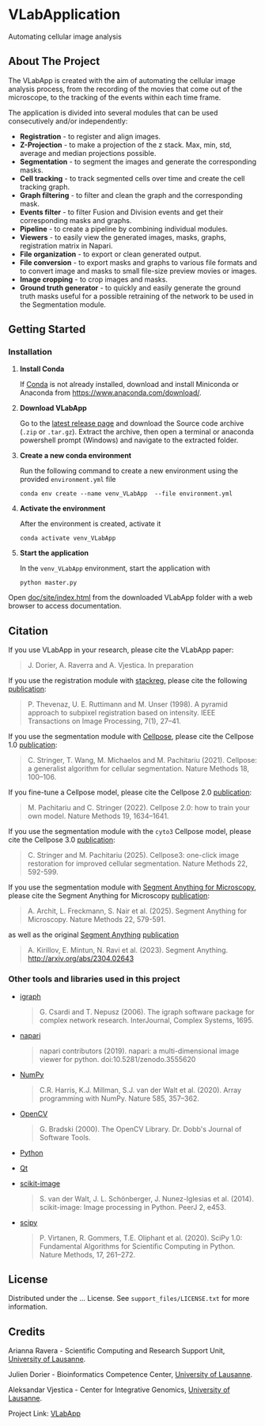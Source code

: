 # VLabApplication

Automating cellular image analysis




## About The Project

The VLabApp is created with the aim of automating the cellular image analysis process, from the recording of the movies that come out of the microscope, to the tracking of the events within each time frame.

The application is divided into several modules that can be used consecutively and/or independently:
* **Registration** - to register and align images.
* **Z-Projection** - to make a projection of the z stack. Max, min, std, average and median projections possible.
* **Segmentation** - to segment the images and generate the corresponding masks.
* **Cell tracking** - to track segmented cells over time and create the cell tracking graph.
* **Graph filtering** - to filter and clean the graph and the corresponding mask.
* **Events filter** - to filter Fusion and Division events and get their corresponding masks and graphs.
* **Pipeline** - to create a pipeline by combining individual modules.
* **Viewers** - to easily view the generated images, masks, graphs, registration matrix in Napari.
* **File organization** - to export or clean generated output.
* **File conversion** - to export masks and graphs to various file formats and to convert image and masks to small file-size preview movies or images.
* **Image cropping** - to crop images and masks.
* **Ground truth generator** - to quickly and easily generate the ground truth masks useful for a possible retraining of the network to be used in the Segmentation module.



## Getting Started

### Installation

1. **Install Conda**

    If [Conda](https://conda.io/) is not already installed, download and install Miniconda or Anaconda from <https://www.anaconda.com/download/>.

2. **Download VLabApp**

    Go to the [latest release page](https://github.com/vjesticalab/VLabApp/releases/latest) and download the Source code archive (`.zip` or `.tar.gz`). Extract the archive, then open a terminal or anaconda powershell prompt (Windows) and navigate to the extracted folder. 

3. **Create a new conda environment**

    Run the following command to create a new environment using the provided `environment.yml` file
    
    ```
    conda env create --name venv_VLabApp  --file environment.yml
    ```

4. **Activate the environment**

    After the environment is created, activate it
    
    ```
    conda activate venv_VLabApp
    ```

5. **Start the application**

    In the `venv_VLabApp` environment, start the application with
    
    ```
    python master.py
    ```


Open [doc/site/index.html](doc/site/index.html) from the downloaded VLabApp folder with a web browser to access documentation.

## Citation

If you use VLabApp in your research, please cite the VLabApp paper:
> J. Dorier, A. Raverra and A. Vjestica. In preparation

If you use the registration module with [stackreg](https://bigwww.epfl.ch/thevenaz/stackreg/), please cite the following [publication](https://doi.org/10.1109/83.650848):
> P. Thevenaz, U. E. Ruttimann and M. Unser (1998). A pyramid approach to subpixel registration based on intensity. IEEE Transactions on Image Processing, 7(1), 27–41.

If you use the segmentation module with [Cellpose](https://www.cellpose.org/), please cite the Cellpose 1.0 [publication](https://doi.org/10.1038/s41592-020-01018-x):
> C. Stringer, T. Wang, M. Michaelos and M. Pachitariu (2021). Cellpose: a generalist algorithm for cellular segmentation. Nature Methods 18, 100–106.

If you fine-tune a Cellpose model, please cite the Cellpose 2.0 [publication](https://doi.org/10.1038/s41592-022-01663-4):
> M. Pachitariu and C. Stringer (2022). Cellpose 2.0: how to train your own model. Nature Methods 19, 1634–1641.

If you use the segmentation module with the `cyto3` Cellpose model, please cite the Cellpose 3.0 [publication](https://doi.org/10.1038/s41592-025-02595-5):
> C. Stringer and M. Pachitariu (2025). Cellpose3: one-click image restoration for improved cellular segmentation. Nature Methods 22, 592-599.

If you use the segmentation module with  [Segment Anything for Microscopy](https://github.com/computational-cell-analytics/micro-sam), please cite the Segment Anything for Microscopy [publication](https://doi.org/10.1038/s41592-024-02580-4):
> A. Archit, L. Freckmann, S. Nair et al. (2025). Segment Anything for Microscopy. Nature Methods 22, 579-591.

as well as the original [Segment Anything](https://segment-anything.com/) [publication](https://doi.org/10.48550/arXiv.2304.02643)
> A. Kirillov, E. Mintun, N. Ravi et al. (2023). Segment Anything. http://arxiv.org/abs/2304.02643


### Other tools and libraries used in this project

* [igraph](https://igraph.org/)

  > G. Csardi and T. Nepusz (2006). The igraph software package for complex network research. InterJournal, Complex Systems, 1695.

* [napari](https://napari.org)

  > napari contributors (2019). napari: a multi-dimensional image viewer for python. doi:10.5281/zenodo.3555620

* [NumPy](https://numpy.org/)

  > C.R. Harris, K.J. Millman, S.J. van der Walt et al. (2020). Array programming with NumPy. Nature 585, 357–362.

* [OpenCV](https://opencv.org/)

  > G. Bradski (2000). The OpenCV Library. Dr. Dobb's Journal of Software Tools.

* [Python](https://www.python.org/)

* [Qt](https://www.qt.io/)

* [scikit-image](https://scikit-image.org/)

  > S. van der Walt, J. L. Schönberger, J. Nunez-Iglesias et al. (2014). scikit-image: Image processing in Python. PeerJ 2, e453. 

* [scipy](https://scipy.org/)

  > P. Virtanen, R. Gommers, T.E. Oliphant et al. (2020). SciPy 1.0: Fundamental Algorithms for Scientific Computing in Python. Nature Methods, 17, 261–272.


## License

Distributed under the ... License. See `support_files/LICENSE.txt` for more information.


## Credits

Arianna Ravera - Scientific Computing and Research Support Unit, [University of Lausanne](https://www.unil.ch).

Julien Dorier - Bioinformatics Competence Center, [University of Lausanne](https://www.unil.ch).

Aleksandar Vjestica - Center for Integrative Genomics, [University of Lausanne](https://www.unil.ch).

Project Link: [VLabApp](https://github.com/vjesticalab/VLabApp)



